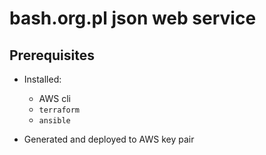 # bash.org.pl json web service

## Prerequisites

- Installed:

  - AWS cli
  - `terraform`
  - `ansible`

- Generated and deployed to AWS key pair
